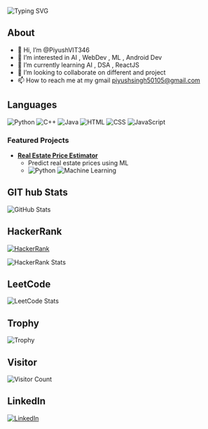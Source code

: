 ![Typing SVG](https://readme-typing-svg.herokuapp.com?font=Roboto&size=30&color=F76C6C&lines=Hi+there,+I'm+Piyush!;Welcome+to+my+GitHub+profile!;I+am+a+Machine+Learning+enthusiast)



## **About**
- 👋 Hi, I’m @PiyushVIT346
- 👀 I’m interested in AI , WebDev , ML , Android Dev
- 🌱 I’m currently learning AI , DSA , ReactJS
- 💞️ I’m looking to collaborate on different and project 
- 📫 How to reach me at my gmail piyushsingh50105@gmail.com
## **Languages**
![Python](https://img.shields.io/badge/Python-3776AB?style=for-the-badge&logo=python&logoColor=white)
![C++](https://img.shields.io/badge/C++-00599C?style=for-the-badge&logo=cplusplus&logoColor=white)
![Java](https://img.shields.io/badge/Java-C0392B?style=for-the-badge&logo=java&logoColor=white)
![HTML](https://img.shields.io/badge/HTML-D35400?style=for-the-badge&logo=html5&logoColor=white)
![CSS](https://img.shields.io/badge/CSS-239120?style=for-the-badge&logo=css3&logoColor=white)
![JavaScript](https://img.shields.io/badge/JavaScript-F7DF1E?style=for-the-badge&logo=javascript&logoColor=white)

### Featured Projects

- **[Real Estate Price Estimator](https://github.com/YourUsername/RealEstatePriceEstimator)**
  - Predict real estate prices using ML
  - ![Python](https://img.shields.io/badge/Python-3776AB?style=for-the-badge&logo=python&logoColor=white) ![Machine Learning](https://img.shields.io/badge/Machine%20Learning-brightgreen?style=for-the-badge)


## **GIT hub Stats**
![GitHub Stats](https://github-readme-stats.vercel.app/api?username=PiyushSingh&show_icons=true&theme=radical)

## **HackerRank**
[![HackerRank](https://img.shields.io/badge/HackerRank-2EC866?style=for-the-badge&logo=hackerrank&logoColor=white)](https://www.hackerrank.com/piyushsingh50105)

![HackerRank Stats](https://hackerrank-stats.vercel.app/api?username=piyushsingh50105)



## **LeetCode**
![LeetCode Stats](https://leetcode-stats.vercel.app/api?username=Piyush_Coding910)

## **Trophy**
![Trophy](https://github-profile-trophy.vercel.app/?username=PiyushSingh&theme=onedark)



## **Visitor**
![Visitor Count](https://komarev.com/ghpvc/?username=PiyushVIT346&color=blue)

## **LinkedIn**
[![LinkedIn](https://img.shields.io/badge/LinkedIn-0077B5?style=for-the-badge&logo=linkedin&logoColor=white)](https://www.linkedin.com/in/piyush-singh-328302289/)
